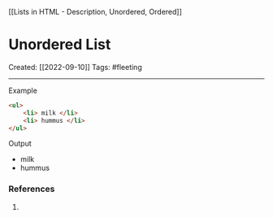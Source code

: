 [[Lists in HTML - Description, Unordered, Ordered]]

# Unordered List
Created:  [[2022-09-10]]
Tags: #fleeting 

---


Example
```HTML
<ul>
    <li> milk </li>
    <li> hummus </li>
</ul>
```

Output
- milk
- hummus












### References
1. 
